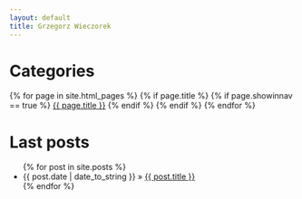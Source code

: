```yaml
---
layout: default
title: Grzegorz Wieczorek
---
```


<div id="home">
  <h1>Categories</h1>
      {% for page in site.html_pages %}
        {% if page.title %}
          {% if page.showinnav == true %}
            <a href="{{ page.url | remove:'index.html' }}">{{ page.title }}</a>
          {% endif %}
        {% endif %}
      {% endfor %}
  <br />
  <h1>Last posts</h1>
  <ul class="posts">
    {% for post in site.posts %}
      <li><span>{{ post.date | date_to_string }}</span> &raquo; <a href="{{ post.url }}">{{ post.title }}</a></li>
    {% endfor %}
  </ul>
</div>
